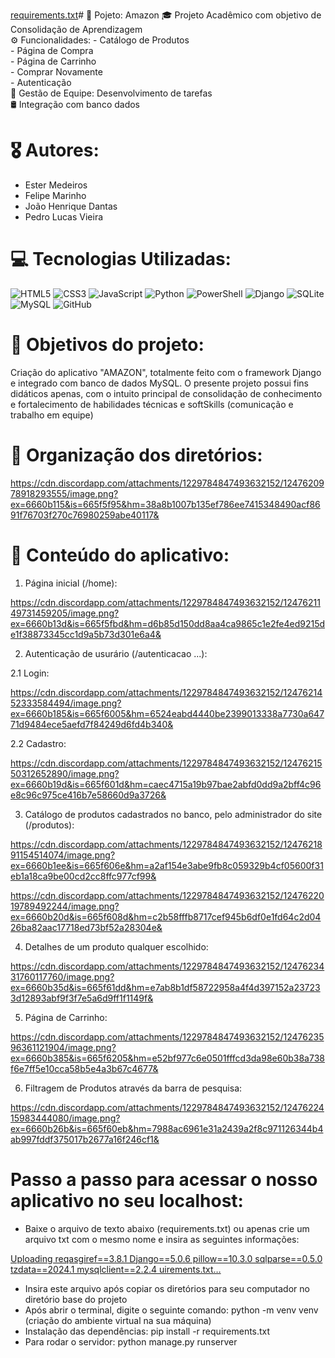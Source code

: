 [requirements.txt](https://github.com/user-attachments/files/15569255/requirements.txt)# 💫 Pojeto: Amazon
🎓 Projeto Acadêmico com objetivo de Consolidação de Aprendizagem<br> ⚙ Funcionalidades: - Catálogo de Produtos<br>                                      - Página de Compra<br>                                      - Página de Carrinho<br>                                      - Comprar Novamente<br>                                      - Autenticação<br>📣 Gestão de Equipe: Desenvolvimento de tarefas<br> 🛢  Integração com banco dados<br>

# 🎖 Autores:
- Ester Medeiros
- Felipe Marinho
- João Henrique Dantas
- Pedro Lucas Vieira

# 💻 Tecnologias Utilizadas:
![HTML5](https://img.shields.io/badge/html5-%23E34F26.svg?style=for-the-badge&logo=html5&logoColor=white) ![CSS3](https://img.shields.io/badge/css3-%231572B6.svg?style=for-the-badge&logo=css3&logoColor=white) ![JavaScript](https://img.shields.io/badge/javascript-%23323330.svg?style=for-the-badge&logo=javascript&logoColor=%23F7DF1E) ![Python](https://img.shields.io/badge/python-3670A0?style=for-the-badge&logo=python&logoColor=ffdd54) ![PowerShell](https://img.shields.io/badge/PowerShell-%235391FE.svg?style=for-the-badge&logo=powershell&logoColor=white) ![Django](https://img.shields.io/badge/django-%23092E20.svg?style=for-the-badge&logo=django&logoColor=white) ![SQLite](https://img.shields.io/badge/sqlite-%2307405e.svg?style=for-the-badge&logo=sqlite&logoColor=white) ![MySQL](https://img.shields.io/badge/mysql-4479A1.svg?style=for-the-badge&logo=mysql&logoColor=white) ![GitHub](https://img.shields.io/badge/github-%23121011.svg?style=for-the-badge&logo=github&logoColor=white)

# 📝 Objetivos do projeto:
Criação do aplicativo "AMAZON", totalmente feito com o framework Django e integrado com banco de dados MySQL. O presente projeto possui fins didáticos apenas, com o intuito principal de consolidação de conhecimento e fortalecimento de habilidades técnicas e softSkills (comunicação e trabalho em equipe)


# 📁 Organização dos diretórios:

https://cdn.discordapp.com/attachments/1229784847493632152/1247620978918293555/image.png?ex=6660b115&is=665f5f95&hm=38a8b1007b135ef786ee7415348490acf8691f76703f270c76980259abe40117&

# 📰 Conteúdo do aplicativo:

1. Página inicial (/home):
  
https://cdn.discordapp.com/attachments/1229784847493632152/1247621149731459205/image.png?ex=6660b13d&is=665f5fbd&hm=d6b85d150dd8aa4ca9865c1e2fe4ed9215de1f38873345cc1d9a5b73d301e6a4&

2. Autenticação de usurário (/autenticacao ...):

2.1 Login:

https://cdn.discordapp.com/attachments/1229784847493632152/1247621452333584494/image.png?ex=6660b185&is=665f6005&hm=6524eabd4440be2399013338a7730a64771d9484ece5aefd7f84249d6fd4b340&

2.2 Cadastro: 

https://cdn.discordapp.com/attachments/1229784847493632152/1247621550312652890/image.png?ex=6660b19d&is=665f601d&hm=caec4715a19b97bae2abfd0dd9a2bff4c96e8c96c975ce416b7e58660d9a3726&

3. Catálogo de produtos cadastrados no banco, pelo administrador do site (/produtos):
  
https://cdn.discordapp.com/attachments/1229784847493632152/1247621891154514074/image.png?ex=6660b1ee&is=665f606e&hm=a2af154e3abe9fb8c059329b4cf05600f31eb1a18ca9be00cd2cc8ffc977cf99&

https://cdn.discordapp.com/attachments/1229784847493632152/1247622019789492244/image.png?ex=6660b20d&is=665f608d&hm=c2b58fffb8717cef945b6df0e1fd64c2d0426ba82aac17718ed73bf52a28304e&

4. Detalhes de um produto qualquer escolhido:

https://cdn.discordapp.com/attachments/1229784847493632152/1247623431760117760/image.png?ex=6660b35d&is=665f61dd&hm=e7ab8b1df58722958a4f4d397152a237233d12893abf9f3f7e5a6d9ff1f1149f&

5. Página de Carrinho:

https://cdn.discordapp.com/attachments/1229784847493632152/1247623596361121904/image.png?ex=6660b385&is=665f6205&hm=e52bf977c6e0501fffcd3da98e60b38a738f6e7ff5e10cca58b5e4a3b67c4677&

6. Filtragem de Produtos através da barra de pesquisa:

https://cdn.discordapp.com/attachments/1229784847493632152/1247622415983444080/image.png?ex=6660b26b&is=665f60eb&hm=7988ac6961e31a2439a2f8c971126344b4ab997fddf375017b2677a16f246cf1&

# Passo a passo para acessar o nosso aplicativo no seu localhost:

- Baixe o arquivo de texto abaixo (requirements.txt) ou apenas crie um arquivo txt com o mesmo nome e insira as seguintes informações:

[Uploading reqasgiref==3.8.1
Django==5.0.6
pillow==10.3.0
sqlparse==0.5.0
tzdata==2024.1
mysqlclient==2.2.4
uirements.txt…]()

- Insira este arquivo após copiar os diretórios para seu computador no diretório base do projeto
- Após abrir o terminal, digite o seguinte comando: python -m venv venv (criação do ambiente virtual na sua máquina)
- Instalação das dependências: pip install -r requirements.txt
- Para rodar o servidor: python manage.py runserver

